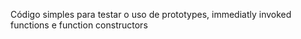 Código simples para testar o uso de prototypes, immediatly invoked functions e function constructors 
